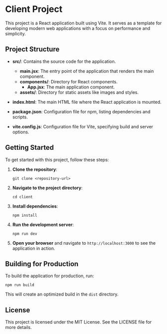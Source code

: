 # Client Project

This project is a React application built using Vite. It serves as a template for developing modern web applications with a focus on performance and simplicity.

## Project Structure

- **src/**: Contains the source code for the application.
  - **main.jsx**: The entry point of the application that renders the main component.
  - **components/**: Directory for React components.
    - **App.jsx**: The main application component.
  - **assets/**: Directory for static assets like images and styles.

- **index.html**: The main HTML file where the React application is mounted.

- **package.json**: Configuration file for npm, listing dependencies and scripts.

- **vite.config.js**: Configuration file for Vite, specifying build and server options.

## Getting Started

To get started with this project, follow these steps:

1. **Clone the repository**:
   ```
   git clone <repository-url>
   ```

2. **Navigate to the project directory**:
   ```
   cd client
   ```

3. **Install dependencies**:
   ```
   npm install
   ```

4. **Run the development server**:
   ```
   npm run dev
   ```

5. **Open your browser** and navigate to `http://localhost:3000` to see the application in action.

## Building for Production

To build the application for production, run:
```
npm run build
```

This will create an optimized build in the `dist` directory.

## License

This project is licensed under the MIT License. See the LICENSE file for more details.